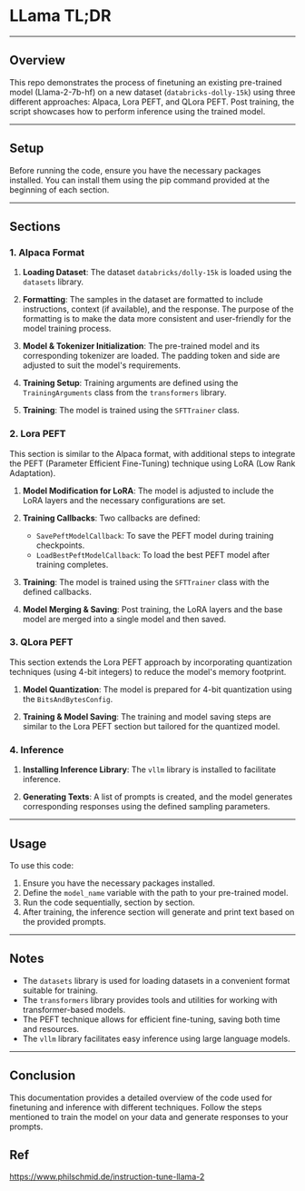 
# LLama TL;DR

---

## Overview

This repo demonstrates the process of finetuning an existing pre-trained model (Llama-2-7b-hf) on a new dataset (`databricks-dolly-15k`) using three different approaches: Alpaca, Lora PEFT, and QLora PEFT. Post training, the script showcases how to perform inference using the trained model.

---

## Setup

Before running the code, ensure you have the necessary packages installed. You can install them using the pip command provided at the beginning of each section.

---

## Sections

### 1. Alpaca Format

1. **Loading Dataset**: The dataset `databricks/dolly-15k` is loaded using the `datasets` library.

2. **Formatting**: The samples in the dataset are formatted to include instructions, context (if available), and the response. The purpose of the formatting is to make the data more consistent and user-friendly for the model training process.

3. **Model & Tokenizer Initialization**: The pre-trained model and its corresponding tokenizer are loaded. The padding token and side are adjusted to suit the model's requirements.

4. **Training Setup**: Training arguments are defined using the `TrainingArguments` class from the `transformers` library.

5. **Training**: The model is trained using the `SFTTrainer` class.

### 2. Lora PEFT

This section is similar to the Alpaca format, with additional steps to integrate the PEFT (Parameter Efficient Fine-Tuning) technique using LoRA (Low Rank Adaptation).

1. **Model Modification for LoRA**: The model is adjusted to include the LoRA layers and the necessary configurations are set.

2. **Training Callbacks**: Two callbacks are defined:
   - `SavePeftModelCallback`: To save the PEFT model during training checkpoints.
   - `LoadBestPeftModelCallback`: To load the best PEFT model after training completes.

3. **Training**: The model is trained using the `SFTTrainer` class with the defined callbacks.

4. **Model Merging & Saving**: Post training, the LoRA layers and the base model are merged into a single model and then saved.

### 3. QLora PEFT

This section extends the Lora PEFT approach by incorporating quantization techniques (using 4-bit integers) to reduce the model's memory footprint.

1. **Model Quantization**: The model is prepared for 4-bit quantization using the `BitsAndBytesConfig`.

2. **Training & Model Saving**: The training and model saving steps are similar to the Lora PEFT section but tailored for the quantized model.

### 4. Inference

1. **Installing Inference Library**: The `vllm` library is installed to facilitate inference.

2. **Generating Texts**: A list of prompts is created, and the model generates corresponding responses using the defined sampling parameters.

---

## Usage

To use this code:

1. Ensure you have the necessary packages installed.
2. Define the `model_name` variable with the path to your pre-trained model.
3. Run the code sequentially, section by section.
4. After training, the inference section will generate and print text based on the provided prompts.

---

## Notes

- The `datasets` library is used for loading datasets in a convenient format suitable for training.
- The `transformers` library provides tools and utilities for working with transformer-based models.
- The PEFT technique allows for efficient fine-tuning, saving both time and resources.
- The `vllm` library facilitates easy inference using large language models.

---

## Conclusion

This documentation provides a detailed overview of the code used for finetuning and inference with different techniques. Follow the steps mentioned to train the model on your data and generate responses to your prompts.


## Ref

https://www.philschmid.de/instruction-tune-llama-2
